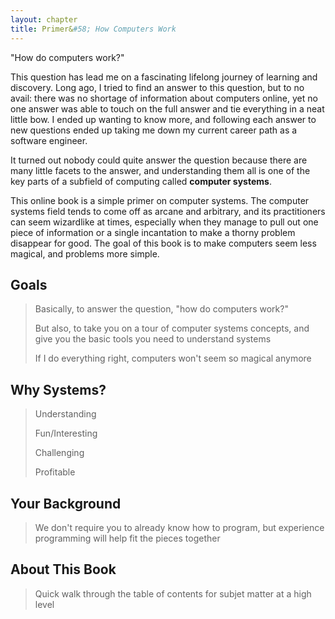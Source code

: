 ```yaml
---
layout: chapter
title: Primer&#58; How Computers Work
---
```


"How do computers work?"

This question has lead me on a fascinating lifelong journey of learning and discovery. Long ago, I tried to find an answer to this question, but to no avail: there was no shortage of information about computers online, yet no one answer was able to touch on the full answer and tie everything in a neat little bow. I ended up wanting to know more, and following each answer to new questions ended up taking me down my current career path as a software engineer.

It turned out nobody could quite answer the question because there are many little facets to the answer, and understanding them all is one of the key parts of a subfield of computing called **computer systems**.

This online book is a simple primer on computer systems. The computer systems field tends to come off as arcane and arbitrary, and its practitioners can seem wizardlike at times, especially when they manage to pull out one piece of information or a single incantation to make a thorny problem disappear for good. The goal of this book is to make computers seem less magical, and problems more simple.

## Goals

> Basically, to answer the question, "how do computers work?"
>
> But also, to take you on a tour of computer systems concepts, and give you the basic tools you need to understand systems
>
> If I do everything right, computers won't seem so magical anymore

## Why Systems?

> Understanding
>
> Fun/Interesting
>
> Challenging
>
> Profitable

## Your Background

> We don't require you to already know how to program, but experience programming will help fit the pieces together

## About This Book

> Quick walk through the table of contents for subjet matter at a high level